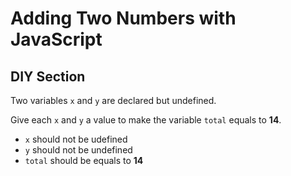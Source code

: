 # Adding Two Numbers with JavaScript

## DIY Section

Two variables `x` and `y` are declared but undefined.

Give each `x` and `y` a value to make the variable `total` equals to **14**.

- `x` should not be udefined
- `y` should not be undefined
- `total` should be equals to **14**


